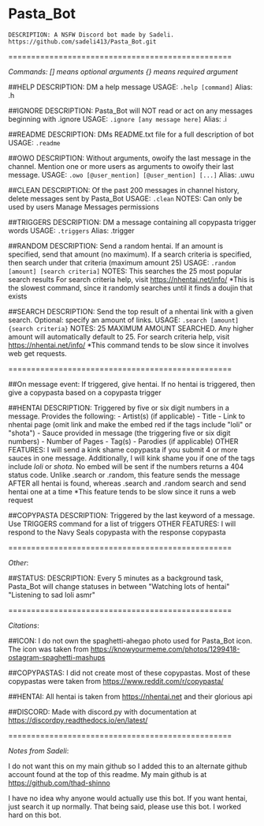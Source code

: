 # Pasta_Bot
	DESCRIPTION: A NSFW Discord bot made by Sadeli.
	https://github.com/sadeli413/Pasta_Bot.git

=================================================

*Commands:
[] means optional arguments
{} means required argument*

##HELP
	DESCRIPTION: DM a help message
	USAGE: ```.help [command]```
	Alias: .h

##IGNORE
	DESCRIPTION: Pasta_Bot will NOT read or act on any messages beginning with .ignore
	USAGE: ```.ignore [any message here]```
	Alias: .i
	
##README
	DESCRIPTION: DMs README.txt file for a full description of bot
	USAGE: ```.readme```

##OWO 
	DESCRIPTION: Without arguments, owoify the last message in the channel. Mention one or more users as arguments to owoify their last message.
	USAGE: ```.owo [@user_mention] [@user_mention] [...]```
	Alias: .uwu

##CLEAN
	DESCRIPTION: Of the past 200 messages in channel history, delete messages sent by Pasta_Bot
	USAGE: ```.clean```
	NOTES: Can only be used by users Manage Messages permissions

##TRIGGERS
	DESCRIPTION: DM a message containing all copypasta trigger words
	USAGE: ```.triggers```
	Alias: .trigger

##RANDOM
	DESCRIPTION: Send a random hentai. If an amount is specified, send that amount (no maximum). If a search criteria is specified, then search under that criteria (maximum amount 25)
	USAGE: ```.random [amount] [search criteria]```
	NOTES: This searches the 25 most popular search results
	For search criteria help, visit https://nhentai.net/info/
	*This is the slowest command, since it randomly searches until it finds a doujin that exists
	
##SEARCH
	DESCRIPTION: Send the top result of a nhentai link with a given search. Optional: specify an amount of links. 
	USAGE: ```.search [amount] {search criteria}```
	NOTES: 25 MAXIMUM AMOUNT SEARCHED. Any higher amount will automatically default to 25.
	For search criteria help, visit https://nhentai.net/info/
	*This command tends to be slow since it involves web get requests.


=================================================

##On message event:
If triggered, give hentai.
If no hentai is triggered, then give a copypasta based on a copypasta trigger

##HENTAI
	DESCRIPTION: Triggered by five or six digit numbers in a message. Provides the following:
		- Artist(s) (if applicable)
		- Title
		- Link to nhentai page (omit link and make the embed red if the tags include "loli" or "shota")
		- Sauce provided in message (the triggering five or six digit numbers)
		- Number of Pages
		- Tag(s)
		- Parodies (if applicable)
	OTHER FEATURES: I will send a kink shame copypasta if you submit 4 or more sauces in one message.
					Additionally, I will kink shame you if one of the tags include *loli* or *shota*.
					No embed will be sent if the numbers returns a 404 status code.
					Unlike .search or .random, this feature sends the message AFTER all hentai is found, whereas .search and .random search and send hentai one at a time
					*This feature tends to be slow since it runs a web request
	
##COPYPASTA
	DESCRIPTION: Triggered by the last keyword of a message. Use TRIGGERS command for a list of triggers
	OTHER FEATURES: I will respond to the Navy Seals copypasta with the response copypasta

=================================================

*Other*:

##STATUS:
	DESCRIPTION: Every 5 minutes as a background task, Pasta_Bot will change statuses in between
		"Watching lots of hentai"
		"Listening to sad loli asmr"

=================================================

*Citations*:

##ICON:
  I do not own the spaghetti-ahegao photo used for Pasta_Bot icon. The icon was taken from https://knowyourmeme.com/photos/1299418-ostagram-spaghetti-mashups

##COPYPASTAS:
  I did not create most of these copypastas. Most of these copypastas were taken from https://www.reddit.com/r/copypasta/

##HENTAI:
  All hentai is taken from https://nhentai.net and their glorious api

##DISCORD:
  Made with discord.py with documentation at https://discordpy.readthedocs.io/en/latest/

=================================================

*Notes from Sadeli*:

I do not want this on my main github so I added this to an alternate github account found at the top of this readme. My main github is at https://github.com/thad-shinno

I have no idea why anyone would actually use this bot. If you want hentai, just search it up normally. That being said, please use this bot. I worked hard on this bot.
